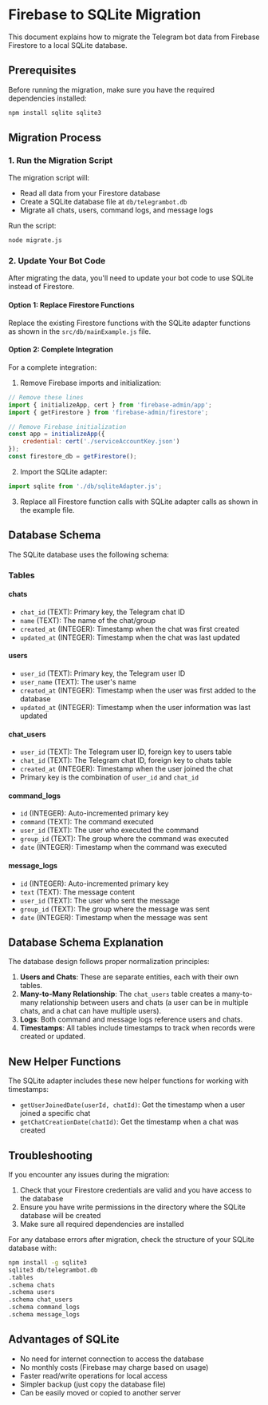 # Firebase to SQLite Migration

This document explains how to migrate the Telegram bot data from Firebase Firestore to a local SQLite database.

## Prerequisites

Before running the migration, make sure you have the required dependencies installed:

```bash
npm install sqlite sqlite3
```

## Migration Process

### 1. Run the Migration Script

The migration script will:
- Read all data from your Firestore database
- Create a SQLite database file at `db/telegrambot.db`
- Migrate all chats, users, command logs, and message logs

Run the script:

```bash
node migrate.js
```

### 2. Update Your Bot Code

After migrating the data, you'll need to update your bot code to use SQLite instead of Firestore.

#### Option 1: Replace Firestore Functions

Replace the existing Firestore functions with the SQLite adapter functions as shown in the `src/db/mainExample.js` file.

#### Option 2: Complete Integration

For a complete integration:

1. Remove Firebase imports and initialization:
```javascript
// Remove these lines
import { initializeApp, cert } from 'firebase-admin/app';
import { getFirestore } from 'firebase-admin/firestore';

// Remove Firebase initialization
const app = initializeApp({
    credential: cert('./serviceAccountKey.json')
});
const firestore_db = getFirestore();
```

2. Import the SQLite adapter:
```javascript
import sqlite from './db/sqliteAdapter.js';
```

3. Replace all Firestore function calls with SQLite adapter calls as shown in the example file.

## Database Schema

The SQLite database uses the following schema:

### Tables

#### chats
- `chat_id` (TEXT): Primary key, the Telegram chat ID
- `name` (TEXT): The name of the chat/group
- `created_at` (INTEGER): Timestamp when the chat was first created
- `updated_at` (INTEGER): Timestamp when the chat was last updated

#### users
- `user_id` (TEXT): Primary key, the Telegram user ID
- `user_name` (TEXT): The user's name
- `created_at` (INTEGER): Timestamp when the user was first added to the database
- `updated_at` (INTEGER): Timestamp when the user information was last updated

#### chat_users
- `user_id` (TEXT): The Telegram user ID, foreign key to users table
- `chat_id` (TEXT): The Telegram chat ID, foreign key to chats table
- `created_at` (INTEGER): Timestamp when the user joined the chat
- Primary key is the combination of `user_id` and `chat_id`

#### command_logs
- `id` (INTEGER): Auto-incremented primary key
- `command` (TEXT): The command executed
- `user_id` (TEXT): The user who executed the command
- `group_id` (TEXT): The group where the command was executed
- `date` (INTEGER): Timestamp when the command was executed

#### message_logs
- `id` (INTEGER): Auto-incremented primary key
- `text` (TEXT): The message content
- `user_id` (TEXT): The user who sent the message
- `group_id` (TEXT): The group where the message was sent
- `date` (INTEGER): Timestamp when the message was sent

## Database Schema Explanation

The database design follows proper normalization principles:

1. **Users and Chats**: These are separate entities, each with their own tables.
2. **Many-to-Many Relationship**: The `chat_users` table creates a many-to-many relationship between users and chats (a user can be in multiple chats, and a chat can have multiple users).
3. **Logs**: Both command and message logs reference users and chats.
4. **Timestamps**: All tables include timestamps to track when records were created or updated.

## New Helper Functions

The SQLite adapter includes these new helper functions for working with timestamps:

- `getUserJoinedDate(userId, chatId)`: Get the timestamp when a user joined a specific chat
- `getChatCreationDate(chatId)`: Get the timestamp when a chat was created

## Troubleshooting

If you encounter any issues during the migration:

1. Check that your Firestore credentials are valid and you have access to the database
2. Ensure you have write permissions in the directory where the SQLite database will be created
3. Make sure all required dependencies are installed

For any database errors after migration, check the structure of your SQLite database with:

```bash
npm install -g sqlite3
sqlite3 db/telegrambot.db
.tables
.schema chats
.schema users
.schema chat_users
.schema command_logs
.schema message_logs
```

## Advantages of SQLite

- No need for internet connection to access the database
- No monthly costs (Firebase may charge based on usage)
- Faster read/write operations for local access
- Simpler backup (just copy the database file)
- Can be easily moved or copied to another server 